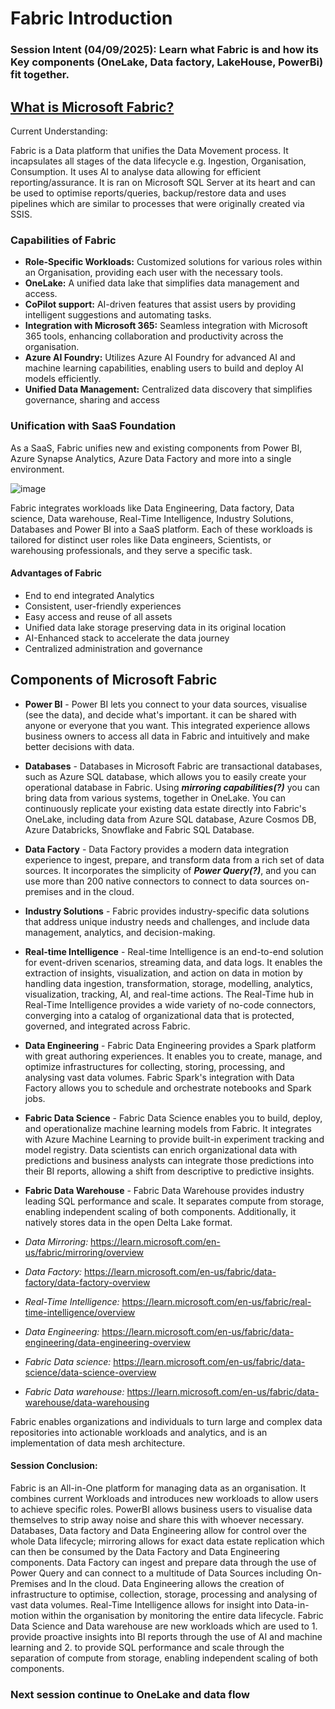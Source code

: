 # Fabric Introduction

 ### **Session Intent (04/09/2025):** Learn what Fabric is and how its Key components (OneLake, Data factory, LakeHouse, PowerBi) fit together.

 ## <u>**What is Microsoft Fabric?**</u>

 Current Understanding: 

 Fabric is a Data platform that unifies the Data Movement process. It incapsulates all stages of the data lifecycle e.g. Ingestion, Organisation, Consumption. It uses AI to analyse data allowing for efficient reporting/assurance. It is ran on Microsoft SQL Server at its heart and can be used to optimise reports/queries, backup/restore data and uses pipelines which are similar to processes that were originally created via SSIS.

### **Capabilities of Fabric**

- **Role-Specific Workloads:** Customized solutions for various roles within an Organisation, providing each user with the necessary tools.
- **OneLake:** A unified data lake that simplifies data management and access.
- **CoPilot support:** AI-driven features that assist users by providing intelligent suggestions and automating tasks.
- **Integration with Microsoft 365:** Seamless integration with Microsoft 365 tools, enhancing collaboration and productivity across the organisation.
- **Azure AI Foundry:** Utilizes Azure AI Foundry for advanced AI and machine learning capabilities, enabling users to build and deploy AI models efficiently.
- **Unified Data Management:** Centralized data discovery that simplifies governance, sharing and access

### **Unification with SaaS Foundation**

As a SaaS, Fabric unifies new and existing components from Power BI, Azure Synapse Analytics, Azure Data Factory and more into a single environment.

![image](/data_learning_journey/images-diagrams//UnifiSaas.png)

Fabric integrates workloads like Data Engineering, Data factory, Data science, Data warehouse, Real-Time Intelligence, Industry Solutions, Databases and Power BI into a SaaS platform. Each of these workloads is tailored for distinct user roles like Data engineers, Scientists, or warehousing professionals, and they serve a specific task.

#### **Advantages of Fabric**

- End to end integrated Analytics
- Consistent, user-friendly experiences
- Easy access and reuse of all assets
- Unified data lake storage preserving data in its original location
- AI-Enhanced stack to accelerate the data journey
- Centralized administration and governance

## **Components of Microsoft Fabric**

- **Power BI** - Power BI lets you connect to your data sources, visualise (see the data), and decide what's important. it can be shared with anyone or everyone that you want. This integrated experience allows business owners to access all data in Fabric and intuitively and make better decisions with data.
- **Databases** - Databases in Microsoft Fabric are transactional databases, such as Azure SQL database, which allows you to easily create your operational database in Fabric. Using ***mirroring capabilities(?)*** you can bring data from various systems, together in OneLake. You can continuously replicate your existing data estate directly into Fabric's OneLake, including data from Azure SQL database,  Azure Cosmos DB, Azure Databricks, Snowflake and Fabric SQL Database.
- **Data Factory** - Data Factory provides a modern data integration experience to ingest, prepare, and transform data from a rich set of data sources. It incorporates the simplicity of ***Power Query(?)***, and you can use more than 200 native connectors to connect to data sources on-premises and in the cloud.
- **Industry Solutions** - Fabric provides industry-specific data solutions that address unique industry needs and challenges, and include data management, analytics, and decision-making. 
- **Real-time Intelligence** - Real-time Intelligence is an end-to-end solution for event-driven scenarios, streaming data, and data logs. It enables the extraction of insights, visualization, and action on data in motion by handling data ingestion, transformation, storage, modelling, analytics, visualization, tracking, AI, and real-time actions. The Real-Time hub in Real-Time Intelligence provides a wide variety of no-code connectors, converging into a catalog of organizational data that is protected, governed, and integrated across Fabric.
- **Data Engineering** - Fabric Data Engineering provides a Spark platform with great authoring experiences. It enables you to create, manage, and optimize infrastructures for collecting, storing, processing, and analysing vast data volumes. Fabric Spark's integration with Data Factory allows you to schedule and orchestrate notebooks and Spark jobs. 
- **Fabric Data Science** - Fabric Data Science enables you to build, deploy, and operationalize machine learning models from Fabric. It integrates with Azure Machine Learning to provide built-in experiment tracking and model registry. Data scientists can enrich organizational data with predictions and business analysts can integrate those predictions into their BI reports, allowing a shift from descriptive to predictive insights. 
- **Fabric Data Warehouse** - Fabric Data Warehouse provides industry leading SQL performance and scale. It separates compute from storage, enabling independent scaling of both components. Additionally, it natively stores data in the open Delta Lake format.

- *Data Mirroring:* https://learn.microsoft.com/en-us/fabric/mirroring/overview
- *Data Factory:* https://learn.microsoft.com/en-us/fabric/data-factory/data-factory-overview
- *Real-Time Intelligence:* https://learn.microsoft.com/en-us/fabric/real-time-intelligence/overview
- *Data Engineering:* https://learn.microsoft.com/en-us/fabric/data-engineering/data-engineering-overview
- *Fabric Data science:* https://learn.microsoft.com/en-us/fabric/data-science/data-science-overview
- *Fabric Data warehouse:* https://learn.microsoft.com/en-us/fabric/data-warehouse/data-warehousing

Fabric enables organizations and individuals to turn large and complex data repositories into actionable workloads and analytics, and is an implementation of data mesh architecture.

#### **Session Conclusion:**

Fabric is an All-in-One platform for managing data as an organisation. It combines current Workloads and introduces new workloads to allow users to achieve specific roles. PowerBI allows business users to visualise data themselves to strip away noise and share this with whoever necessary. Databases, Data factory and Data Engineering allow for control over the whole Data lifecycle; mirroring allows for exact data estate replication which can then be consumed by the Data Factory and Data Engineering components. Data Factory can ingest and prepare data through the use of Power Query and can connect to a multitude of Data Sources including On-Premises and In the cloud. Data Engineering allows the creation of infrastructure to optimise, collection, storage, processing and analysing of vast data volumes. Real-Time Intelligence allows for insight into Data-in-motion within the organisation by monitoring the entire data lifecycle. Fabric Data Science and Data warehouse are new workloads which are used to 1. provide proactive insights into BI reports through the use of AI and machine learning and 2. to provide SQL performance and scale through the separation of compute from storage, enabling independent scaling of both components. 

### Next session continue to OneLake and data flow